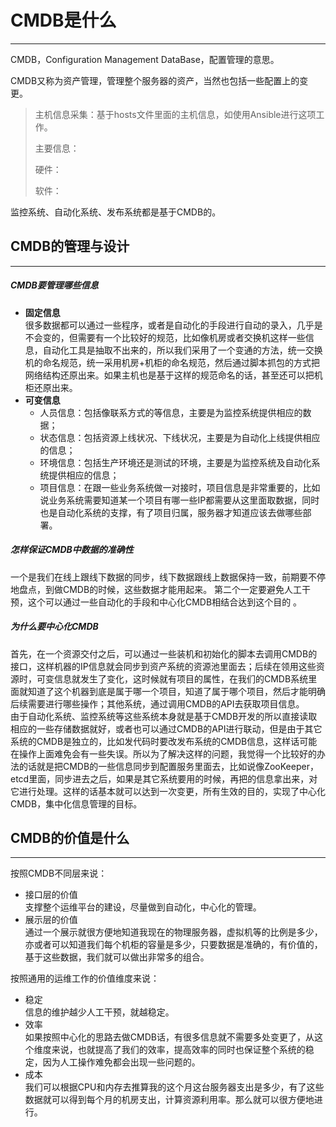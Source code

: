 # CMDB是什么

---

CMDB，Configuration Management DataBase，配置管理的意思。

CMDB又称为资产管理，管理整个服务器的资产，当然也包括一些配置上的变更。

> 主机信息采集：基于hosts文件里面的主机信息，如使用Ansible进行这项工作。
>
> 主要信息：
>
> 硬件：
>
> 软件：

监控系统、自动化系统、发布系统都是基于CMDB的。



## **CMDB的管理与设计**

---

##### CMDB要管理哪些信息
* **固定信息**<br>很多数据都可以通过一些程序，或者是自动化的手段进行自动的录入，几乎是不会变的，但需要有一个比较好的规范，比如像机房或者交换机这样一些信息，自动化工具是抽取不出来的，所以我们采用了一个变通的方法，统一交换机的命名规范，统一采用机房+机柜的命名规范，然后通过脚本抓包的方式把网络结构还原出来。如果主机也是基于这样的规范命名的话，甚至还可以把机柜还原出来。
* **可变信息**
  * 人员信息：包括像联系方式的等信息，主要是为监控系统提供相应的数据；
  * 状态信息：包括资源上线状况、下线状况，主要是为自动化上线提供相应的信息；
  * 环境信息：包括生产环境还是测试的环境，主要是为监控系统及自动化系统提供相应的信息；
  * 项目信息：在跟一些业务系统做一对接时，项目信息是非常重要的，比如说业务系统需要知道某一个项目有哪一些IP都需要从这里面取数据，同时也是自动化系统的支撑，有了项目归属，服务器才知道应该去做哪些部署。



##### 怎样保证CMDB中数据的准确性
一个是我们在线上跟线下数据的同步，线下数据跟线上数据保持一致，前期要不停地盘点，到做CMDB的时候，这些数据才能用起来。
第二个一定要避免人工干预，这个可以通过一些自动化的手段和中心化CMDB相结合达到这个目的 。


##### 为什么要中心化CMDB
首先，在一个资源交付之后，可以通过一些装机和初始化的脚本去调用CMDB的接口，这样机器的IP信息就会同步到资产系统的资源池里面去；后续在领用这些资源时，可变信息就发生了变化，这时候就有项目的属性，在我们的CMDB系统里面就知道了这个机器到底是属于哪一个项目，知道了属于哪个项目，然后才能明确后续需要进行哪些操作；其他系统，通过调用CMDB的API去获取项目信息。<br>
由于自动化系统、监控系统等这些系统本身就是基于CMDB开发的所以直接读取相应的一些存储数据就好，或者也可以通过CMDB的API进行联动，但是由于其它系统的CMDB是独立的，比如发代码时要改发布系统的CMDB信息，这样话可能在操作上面难免会有一些失误。所以为了解决这样的问题，我觉得一个比较好的办法的话就是把CMDB的一些信息同步到配置服务里面去，比如说像ZooKeeper，etcd里面，同步进去之后，如果是其它系统要用的时候，再把的信息拿出来，对它进行处理。这样的话基本就可以达到一次变更，所有生效的目的，实现了中心化CMDB，集中化信息管理的目标。


## CMDB的价值是什么
---
按照CMDB不同层来说：
* 接口层的价值<br>支撑整个运维平台的建设，尽量做到自动化，中心化的管理。
* 展示层的价值<br>通过一个展示就很方便地知道我现在的物理服务器，虚拟机等的比例是多少，亦或者可以知道我们每个机柜的容量是多少，只要数据是准确的，有价值的，基于这些数据，我们就可以做出非常多的组合。

按照通用的运维工作的价值维度来说：
* 稳定<br>信息的维护越少人工干预，就越稳定。
* 效率<br>如果按照中心化的思路去做CMDB话，有很多信息就不需要多处变更了，从这个维度来说，也就提高了我们的效率，提高效率的同时也保证整个系统的稳定，因为人工操作难免都会出现一些问题的。
* 成本<br>我们可以根据CPU和内存去推算我的这个月这台服务器支出是多少，有了这些数据就可以得到每个月的机房支出，计算资源利用率。那么就可以很方便地进行。


